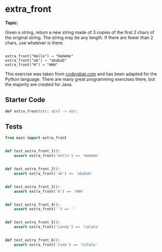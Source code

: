 # extra_front
**Topic:** 



Given a string, return a new string made of 3 copies of the first 2 chars of the original string. The string may be any length. If there are fewer than 2 chars, use whatever is there.

<code>
extra_front("Hello") → "HeHeHe"
extra_front("ab") → "ababab"
extra_front("H") → "HHH"
</code>

This exercise was taken from [codingbat.com](https://codingbat.com/prob/p172063) and has been adapted for the Python language. There are many great programming exercises there, but the majority are created for Java.

## Starter Code
```python
def extra_front(str: str) -> str:
```

## Tests
```python
from main import extra_front


def test_extra_front_1():
    assert extra_front('Hello') == 'HeHeHe'


def test_extra_front_2():
    assert extra_front('ab') == 'ababab'


def test_extra_front_3():
    assert extra_front('H') == 'HHH'


def test_extra_front_4():
    assert extra_front('') == ''


def test_extra_front_5():
    assert extra_front('Candy') == 'CaCaCa'


def test_extra_front_6():
    assert extra_front('Code') == 'CoCoCo'
```
